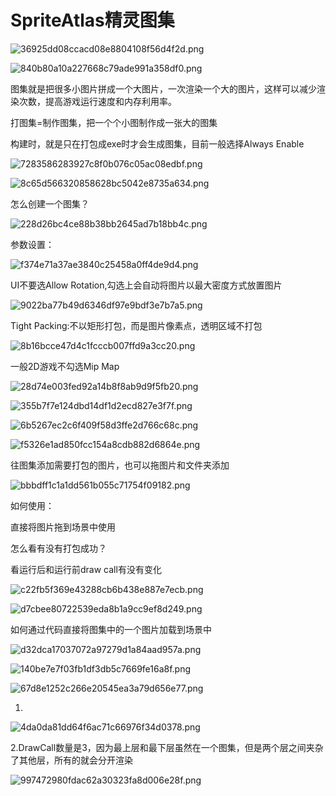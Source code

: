 # SpriteAtlas精灵图集

![36925dd08ccacd08e8804108f56d4f2d.png](image/36925dd08ccacd08e8804108f56d4f2d.png)

![840b80a10a227668c79ade991a358df0.png](image/840b80a10a227668c79ade991a358df0.png)

图集就是把很多小图片拼成一个大图片，一次渲染一个大的图片，这样可以减少渲染次数，提高游戏运行速度和内存利用率。

打图集=制作图集，把一个个小图制作成一张大的图集

构建时，就是只在打包成exe时才会生成图集，目前一般选择Always Enable

![7283586283927c8f0b076c05ac08edbf.png](image/7283586283927c8f0b076c05ac08edbf.png)

![8c65d566320858628bc5042e8735a634.png](image/8c65d566320858628bc5042e8735a634.png)

怎么创建一个图集？

![228d26bc4ce88b38bb2645ad7b18bb4c.png](image/228d26bc4ce88b38bb2645ad7b18bb4c.png)

参数设置：

![f374e71a37ae3840c25458a0ff4de9d4.png](image/f374e71a37ae3840c25458a0ff4de9d4.png)

UI不要选Allow Rotation,勾选上会自动将图片以最大密度方式放置图片

![9022ba77b49d6346df97e9bdf3e7b7a5.png](image/9022ba77b49d6346df97e9bdf3e7b7a5.png)

Tight Packing:不以矩形打包，而是图片像素点，透明区域不打包

![8b16bcce47d4c1fcccb007ffd9a3cc20.png](image/8b16bcce47d4c1fcccb007ffd9a3cc20.png)

一般2D游戏不勾选Mip Map

![28d74e003fed92a14b8f8ab9d9f5fb20.png](image/28d74e003fed92a14b8f8ab9d9f5fb20.png)

![355b7f7e124dbd14df1d2ecd827e3f7f.png](image/355b7f7e124dbd14df1d2ecd827e3f7f.png)

![6b5267ec2c6f409f58d3ffe2d766c68c.png](image/6b5267ec2c6f409f58d3ffe2d766c68c.png)

![f5326e1ad850fcc154a8cdb882d6864e.png](image/f5326e1ad850fcc154a8cdb882d6864e.png)

往图集添加需要打包的图片，也可以拖图片和文件夹添加

![bbbdff1c1a1dd561b055c71754f09182.png](image/bbbdff1c1a1dd561b055c71754f09182.png)

如何使用：

直接将图片拖到场景中使用

怎么看有没有打包成功？

看运行后和运行前draw call有没有变化

![c22fb5f369e43288cb6b438e887e7ecb.png](image/c22fb5f369e43288cb6b438e887e7ecb.png)

![d7cbee80722539eda8b1a9cc9ef8d249.png](image/d7cbee80722539eda8b1a9cc9ef8d249.png)

如何通过代码直接将图集中的一个图片加载到场景中

![d32dca17037072a97279d1a84aad957a.png](image/d32dca17037072a97279d1a84aad957a.png)

![140be7e7f03fb1df3db5c7669fe16a8f.png](image/140be7e7f03fb1df3db5c7669fe16a8f.png)

![67d8e1252c266e20545ea3a79d656e77.png](image/67d8e1252c266e20545ea3a79d656e77.png)

1.

![4da0da81dd64f6ac71c66976f34d0378.png](image/4da0da81dd64f6ac71c66976f34d0378.png)

2.DrawCall数量是3，因为最上层和最下层虽然在一个图集，但是两个层之间夹杂了其他层，所有的就会分开渲染

![997472980fdac62a30323fa8d006e28f.png](image/997472980fdac62a30323fa8d006e28f.png)
